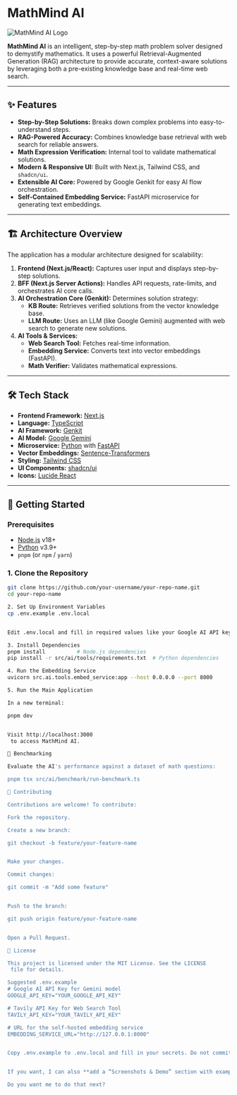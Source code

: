 # MathMind AI

![MathMind AI Logo](https://raw.githubusercontent.com/your-username/your-repo/main/public/logo.svg) <!-- Replace with your actual logo path if you have one -->

**MathMind AI** is an intelligent, step-by-step math problem solver designed to demystify mathematics. It uses a powerful Retrieval-Augmented Generation (RAG) architecture to provide accurate, context-aware solutions by leveraging both a pre-existing knowledge base and real-time web search.

---

## ✨ Features

- **Step-by-Step Solutions:** Breaks down complex problems into easy-to-understand steps.
- **RAG-Powered Accuracy:** Combines knowledge base retrieval with web search for reliable answers.
- **Math Expression Verification:** Internal tool to validate mathematical solutions.
- **Modern & Responsive UI:** Built with Next.js, Tailwind CSS, and `shadcn/ui`.
- **Extensible AI Core:** Powered by Google Genkit for easy AI flow orchestration.
- **Self-Contained Embedding Service:** FastAPI microservice for generating text embeddings.

---

## 🏗️ Architecture Overview

The application has a modular architecture designed for scalability:

1. **Frontend (Next.js/React):** Captures user input and displays step-by-step solutions.
2. **BFF (Next.js Server Actions):** Handles API requests, rate-limits, and orchestrates AI core calls.
3. **AI Orchestration Core (Genkit):** Determines solution strategy:
    - **KB Route:** Retrieves verified solutions from the vector knowledge base.
    - **LLM Route:** Uses an LLM (like Google Gemini) augmented with web search to generate new solutions.
4. **AI Tools & Services:**
    - **Web Search Tool:** Fetches real-time information.
    - **Embedding Service:** Converts text into vector embeddings (FastAPI).
    - **Math Verifier:** Validates mathematical expressions.

---

## 🛠️ Tech Stack

- **Frontend Framework:** [Next.js](https://nextjs.org/)
- **Language:** [TypeScript](https://www.typescriptlang.org/)
- **AI Framework:** [Genkit](https://firebase.google.com/docs/genkit)
- **AI Model:** [Google Gemini](https://ai.google.dev/)
- **Microservice:** [Python](https://www.python.org/) with [FastAPI](https://fastapi.tiangolo.com/)
- **Vector Embeddings:** [Sentence-Transformers](https://www.sbert.net/)
- **Styling:** [Tailwind CSS](https://tailwindcss.com/)
- **UI Components:** [shadcn/ui](https://ui.shadcn.com/)
- **Icons:** [Lucide React](https://lucide.dev/)

---

## 🚀 Getting Started

### Prerequisites

- [Node.js](https://nodejs.org/en) v18+
- [Python](https://www.python.org/downloads/) v3.9+
- `pnpm` (or `npm` / `yarn`)

### 1. Clone the Repository

```bash
git clone https://github.com/your-username/your-repo-name.git
cd your-repo-name

2. Set Up Environment Variables
cp .env.example .env.local


Edit .env.local and fill in required values like your Google AI API key, Tavily API key, and embedding service URL.

3. Install Dependencies
pnpm install          # Node.js dependencies
pip install -r src/ai/tools/requirements.txt  # Python dependencies

4. Run the Embedding Service
uvicorn src.ai.tools.embed_service:app --host 0.0.0.0 --port 8000

5. Run the Main Application

In a new terminal:

pnpm dev


Visit http://localhost:3000
 to access MathMind AI.

🔬 Benchmarking

Evaluate the AI's performance against a dataset of math questions:

pnpm tsx src/ai/benchmark/run-benchmark.ts

🤝 Contributing

Contributions are welcome! To contribute:

Fork the repository.

Create a new branch:

git checkout -b feature/your-feature-name


Make your changes.

Commit changes:

git commit -m "Add some feature"


Push to the branch:

git push origin feature/your-feature-name


Open a Pull Request.

📄 License

This project is licensed under the MIT License. See the LICENSE
 file for details.

Suggested .env.example
# Google AI API Key for Gemini model
GOOGLE_API_KEY="YOUR_GOOGLE_API_KEY"

# Tavily API Key for Web Search Tool
TAVILY_API_KEY="YOUR_TAVILY_API_KEY"

# URL for the self-hosted embedding service
EMBEDDING_SERVICE_URL="http://127.0.0.1:8000"


Copy .env.example to .env.local and fill in your secrets. Do not commit .env.local.


If you want, I can also **add a “Screenshots & Demo” section with example UI images and usage GIFs** to make your GitHub README look super professional.  

Do you want me to do that next?
